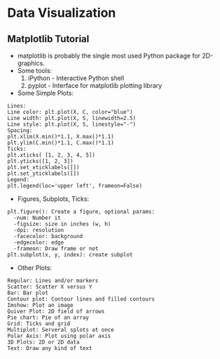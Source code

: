 # Data Visualization

## Matplotlib Tutorial

- matplotlib is probably the single most used Python package for 2D-graphics.
- Some tools:
  1. iPython - Interactive Python shell
  2. pyplot - Interface for matplotlib plotting library
- Some Simple Plots:
```
Lines:
Line color: plt.plot(X, C, color="blue")
Line width: plt.plot(X, S, linewidth=2.5)
Line style: plt.plot(X, S, linestyle="-")
Spacing:
plt.xlim(X.min()*1.1, X.max()*1.1)
plt.ylim(C.min()*1.1, C.max()*1.1)
Ticks:
plt.xticks( [1, 2, 3, 4, 5])
plt.yticks([1, 2, 3])
plt.set_xticklabels([])
plt.set_yticklabels([])
Legend: 
plt.legend(loc='upper left', frameon=False)
```
- Figures, Subplots, Ticks:
```
plt.figure(): Create a figure, optional params:
  -num: Number it
  -figsize: size in inches (w, h)
  -dpi: resolution
  -facecolor: background
  -edgecolor: edge
  -frameon: Draw frame or not
plt.subplot(x, y, index): create subplot
```
- Other Plots:
```
Regular: Lines and/or markers
Scatter: Scatter X versus Y
Bar: Bar plot
Contour plot: Contour lines and filled contours
Imshow: Plot an image
Quiver Plot: 2D field of arrows
Pie chart: Pie of an array
Grid: Ticks and grid
Multiplot: Serveral splots at once
Polar Axis: Plot using polar axis
3D Plots: 2D or 2D data
Text: Draw any kind of text
```
